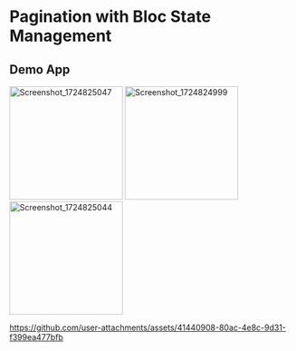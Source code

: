 # Pagination with Bloc State Management

## Demo App
<img src="https://github.com/user-attachments/assets/a2cf7979-dbd1-430f-b8b7-940b218410fa" alt="Screenshot_1724825047" width="200">
<img src="https://github.com/user-attachments/assets/77bacff3-9ba3-4c02-a031-7226d41ce5dc" alt="Screenshot_1724824999" width="200">
<img src="https://github.com/user-attachments/assets/9a952f14-becb-4a78-80db-7bcbe87aed86" alt="Screenshot_1724825044" width="200">

https://github.com/user-attachments/assets/41440908-80ac-4e8c-9d31-f399ea477bfb
